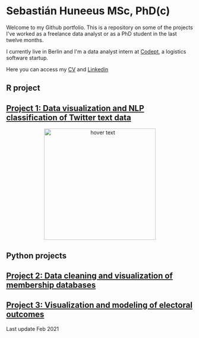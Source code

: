 # Sebastián Huneeus MSc, PhD(c)

Welcome to my Github portfolio. This is a repository on some of the projects I've worked as a freelance data analyst or as a PhD student in the last twelve months. 

I currently live in Berlin and I'm a data analyst intern at [Codept](https://www.codept.de/), a logistics software startup. 

Here you can access my [CV](https://docs.google.com/document/d/1GlWFI0N9Y_uBQhdjFIcDNmcs6M42GmXiEfqCHUyovOw/edit?usp=sharing) and  [Linkedin](https://www.linkedin.com/in/sebastian-huneeus) 


## R project

## [Project 1: Data visualization and NLP classification of Twitter text data](https://github.com/shuneeus/text_mining/blob/master/README.md) 

<p align="center">
  <img src="https://images.tandf.co.uk/common/jackets/agentjpg/978100301/9781003010623.jpg" width="300" title="hover text">
</p>


## Python projects

## [Project 2: Data cleaning and visualization of membership databases](https://github.com/shuneeus/python-projects/blob/main/Data_analysis_IME_Members(1).ipynb)

## [Project 3: Visualization and modeling of electoral outcomes](https://github.com/shuneeus/python-projects/blob/main/regresiones_plebiscito(1).ipynb)



Last update
Feb 2021
